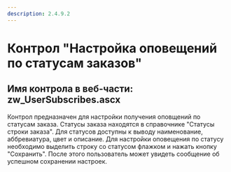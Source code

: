```yaml
---
description: 2.4.9.2
---
```


# Контрол "Настройка оповещений по статусам заказов"

## Имя контрола в веб-части: zw\_UserSubscribes.ascx

Контрол предназначен для настройки получения оповщений по статусам заказа. Статусы заказа находятся в справочнике "Статусы строки заказа". Для статусов доступны к выводу наименование, аббревиатура, цвет и описание. Для настройки оповещения по статусу необходимо выделить строку со статусом флажком и нажать кнопку "Сохранить". После этого пользователь может увидеть сообщение об успешном сохранении настроек.

